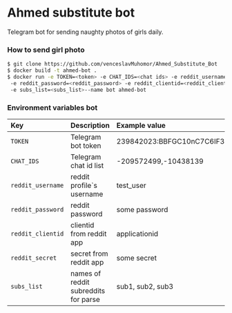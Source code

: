 # Ahmed substitute bot

Telegram bot for sending naughty photos of girls daily.

### How to send girl photo
```sh
$ git clone https://github.com/venceslavMuhomor/Ahmed_Substitute_Bot
$ docker build -t ahmed-bot .
$ docker run -e TOKEN=<token> -e CHAT_IDS=<chat ids> -e reddit_username=<reddit_username>
 -e reddit_password=<reddit_password> -e reddit_clientid=<reddit_clientid> -e reddit_secret=<reddit_secret> 
 -e subs_list=<subs_list>--name bot ahmed-bot
```

### Environment variables bot

| Key               | Description                          | Example value                                  |
|:------------------|:-------------------------------------|:-----------------------------------------------|
| `TOKEN`           | Telegram bot token                   | 239842023:BBFGC10nC7C6IF3le59yl9u4fJJeV2Ts4z19 |
| `CHAT_IDS`        | Telegram chat id list                | -209572499,-10438139                           |
| `reddit_username` | reddit profile`s username            | test_user                                      |
| `reddit_password` | reddit password                      | some password                                  |
| `reddit_clientid` | clientid from reddit app             | applicationid                                  |
| `reddit_secret`   | secret from reddit app               | some secret                                    |
| `subs_list`       | names of reddit subreddits for parse | sub1, sub2, sub3                               |
